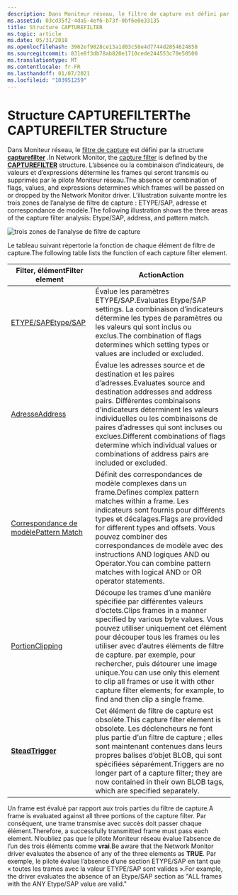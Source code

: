 ```yaml
---
description: Dans Moniteur réseau, le filtre de capture est défini par la structure CAPTUREFILTER.
ms.assetid: 03cd35f2-4da5-4ef6-b73f-0bf6e0e33135
title: Structure CAPTUREFILTER
ms.topic: article
ms.date: 05/31/2018
ms.openlocfilehash: 3962ef9828ce13a1d03c58e4d7744d2854624858
ms.sourcegitcommit: 831e8f3db78ab820e1710cede244553c70e50500
ms.translationtype: MT
ms.contentlocale: fr-FR
ms.lasthandoff: 01/07/2021
ms.locfileid: "103951259"
---
```

# <a name="the-capturefilter-structure"></a><span data-ttu-id="f63c8-103">Structure CAPTUREFILTER</span><span class="sxs-lookup"><span data-stu-id="f63c8-103">The CAPTUREFILTER Structure</span></span>

<span data-ttu-id="f63c8-104">Dans Moniteur réseau, le [filtre de capture](capture-filters.md) est défini par la structure [**capturefilter**](capturefilter.md) .</span><span class="sxs-lookup"><span data-stu-id="f63c8-104">In Network Monitor, the [capture filter](capture-filters.md) is defined by the [**CAPTUREFILTER**](capturefilter.md) structure.</span></span> <span data-ttu-id="f63c8-105">L’absence ou la combinaison d’indicateurs, de valeurs et d’expressions détermine les frames qui seront transmis ou supprimés par le pilote Moniteur réseau.</span><span class="sxs-lookup"><span data-stu-id="f63c8-105">The absence or combination of flags, values, and expressions determines which frames will be passed on or dropped by the Network Monitor driver.</span></span> <span data-ttu-id="f63c8-106">L’illustration suivante montre les trois zones de l’analyse de filtre de capture : ETYPE/SAP, adresse et correspondance de modèle.</span><span class="sxs-lookup"><span data-stu-id="f63c8-106">The following illustration shows the three areas of the capture filter analysis: Etype/SAP, address, and pattern match.</span></span>

![trois zones de l’analyse de filtre de capture](images/capfilter.png)

<span data-ttu-id="f63c8-108">Le tableau suivant répertorie la fonction de chaque élément de filtre de capture.</span><span class="sxs-lookup"><span data-stu-id="f63c8-108">The following table lists the function of each capture filter element.</span></span>



| <span data-ttu-id="f63c8-109">Filter, élément</span><span class="sxs-lookup"><span data-stu-id="f63c8-109">Filter element</span></span>                                       | <span data-ttu-id="f63c8-110">Action</span><span class="sxs-lookup"><span data-stu-id="f63c8-110">Action</span></span>                                                                                                                                                                                                       |
|------------------------------------------------------|--------------------------------------------------------------------------------------------------------------------------------------------------------------------------------------------------------------|
| [<span data-ttu-id="f63c8-111">ETYPE/SAP</span><span class="sxs-lookup"><span data-stu-id="f63c8-111">Etype/SAP</span></span>](writing-etypesap-filter-portion.md)     | <span data-ttu-id="f63c8-112">Évalue les paramètres ETYPE/SAP.</span><span class="sxs-lookup"><span data-stu-id="f63c8-112">Evaluates Etype/SAP settings.</span></span> <span data-ttu-id="f63c8-113">La combinaison d’indicateurs détermine les types de paramètres ou les valeurs qui sont inclus ou exclus.</span><span class="sxs-lookup"><span data-stu-id="f63c8-113">The combination of flags determines which setting types or values are included or excluded.</span></span>                                                                                    |
| [<span data-ttu-id="f63c8-114">Adresse</span><span class="sxs-lookup"><span data-stu-id="f63c8-114">Address</span></span>](writing-addresstable-filter-portion.md)   | <span data-ttu-id="f63c8-115">Évalue les adresses source et de destination et les paires d’adresses.</span><span class="sxs-lookup"><span data-stu-id="f63c8-115">Evaluates source and destination addresses and address pairs.</span></span> <span data-ttu-id="f63c8-116">Différentes combinaisons d’indicateurs déterminent les valeurs individuelles ou les combinaisons de paires d’adresses qui sont incluses ou exclues.</span><span class="sxs-lookup"><span data-stu-id="f63c8-116">Different combinations of flags determine which individual values or combinations of address pairs are included or excluded.</span></span>                   |
| [<span data-ttu-id="f63c8-117">Correspondance de modèle</span><span class="sxs-lookup"><span data-stu-id="f63c8-117">Pattern Match</span></span>](writing-the-patternmatch-filter.md) | <span data-ttu-id="f63c8-118">Définit des correspondances de modèle complexes dans un frame.</span><span class="sxs-lookup"><span data-stu-id="f63c8-118">Defines complex pattern matches within a frame.</span></span> <span data-ttu-id="f63c8-119">Les indicateurs sont fournis pour différents types et décalages.</span><span class="sxs-lookup"><span data-stu-id="f63c8-119">Flags are provided for different types and offsets.</span></span> <span data-ttu-id="f63c8-120">Vous pouvez combiner des correspondances de modèle avec des instructions AND logiques AND ou Operator.</span><span class="sxs-lookup"><span data-stu-id="f63c8-120">You can combine pattern matches with logical AND or OR operator statements.</span></span>                              |
| [<span data-ttu-id="f63c8-121">Portion</span><span class="sxs-lookup"><span data-stu-id="f63c8-121">Clipping</span></span>](clipping-a-frame.md)                     | <span data-ttu-id="f63c8-122">Découpe les trames d’une manière spécifiée par différentes valeurs d’octets.</span><span class="sxs-lookup"><span data-stu-id="f63c8-122">Clips frames in a manner specified by various byte values.</span></span> <span data-ttu-id="f63c8-123">Vous pouvez utiliser uniquement cet élément pour découper tous les frames ou les utiliser avec d’autres éléments de filtre de capture. par exemple, pour rechercher, puis détourer une image unique.</span><span class="sxs-lookup"><span data-stu-id="f63c8-123">You can use only this element to clip all frames or use it with other capture filter elements; for example, to find and then clip a single frame.</span></span> |
| [<span data-ttu-id="f63c8-124">**Stead**</span><span class="sxs-lookup"><span data-stu-id="f63c8-124">**Trigger**</span></span>](trigger.md)                           | <span data-ttu-id="f63c8-125">Cet élément de filtre de capture est obsolète.</span><span class="sxs-lookup"><span data-stu-id="f63c8-125">This capture filter element is obsolete.</span></span> <span data-ttu-id="f63c8-126">Les déclencheurs ne font plus partie d’un filtre de capture ; elles sont maintenant contenues dans leurs propres balises d’objet BLOB, qui sont spécifiées séparément.</span><span class="sxs-lookup"><span data-stu-id="f63c8-126">Triggers are no longer part of a capture filter; they are now contained in their own BLOB tags, which are specified separately.</span></span>                                     |



 

<span data-ttu-id="f63c8-127">Un frame est évalué par rapport aux trois parties du filtre de capture.</span><span class="sxs-lookup"><span data-stu-id="f63c8-127">A frame is evaluated against all three portions of the capture filter.</span></span> <span data-ttu-id="f63c8-128">Par conséquent, une trame transmise avec succès doit passer chaque élément.</span><span class="sxs-lookup"><span data-stu-id="f63c8-128">Therefore, a successfully transmitted frame must pass each element.</span></span> <span data-ttu-id="f63c8-129">N’oubliez pas que le pilote Moniteur réseau évalue l’absence de l’un des trois éléments comme **vrai**.</span><span class="sxs-lookup"><span data-stu-id="f63c8-129">Be aware that the Network Monitor driver evaluates the absence of any of the three elements as **TRUE**.</span></span> <span data-ttu-id="f63c8-130">Par exemple, le pilote évalue l’absence d’une section ETYPE/SAP en tant que « toutes les trames avec la valeur ETYPE/SAP sont valides ».</span><span class="sxs-lookup"><span data-stu-id="f63c8-130">For example, the driver evaluates the absence of an Etype/SAP section as "ALL frames with the ANY Etype/SAP value are valid."</span></span>

 

 



